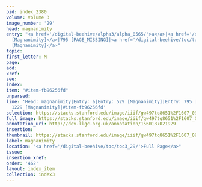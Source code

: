 ```yaml
---
pid: index_2380
volume: Volume 3
image_number: '29'
head: magnanimity
entry: "<a href='/digital-beehive/alpha3/alpha_0565/'>a</a>|<a href='/digital-beehive/num3/num_0664'>529
  [Magnanimity]</a>|795 [PAGE_MISSING]|<a href='/digital-beehive/toc/toc2_239/'>1229
  [Magnanimity]</a>"
topic: 
first_letter: M
page: 
add: 
xref: 
see: 
index: 
item: "#item-fb96256fd"
unparsed: 
line: 'Head: magnanimity|Entry: a|Entry: 529 [Magnanimity]|Entry: 795 [PAGE_MISSING]|Entry:
  1229 [Magnanimity]|#item-fb96256fd'
selection: https://stacks.stanford.edu/image/iiif/gw497tq8651%2F1607_0972/840,2629,670,147/full/0/default.jpg
full_image: https://stacks.stanford.edu/image/iiif/gw497tq8651%2F1607_0972/full/full/0/default.jpg
annotation_uri: http://dev.llgc.org.uk/annotation/1560187021929
insertion: 
thumbnail: https://stacks.stanford.edu/image/iiif/gw497tq8651%2F1607_0972/840,2629,670,147/150,/0/default.jpg
label: magnanimity
location: "<a href='/digital-beehive/toc/toc3_29/'>Full Page</a>"
issue: 
insertion_xref: 
order: '462'
layout: index_item
collection: index3
---
```

